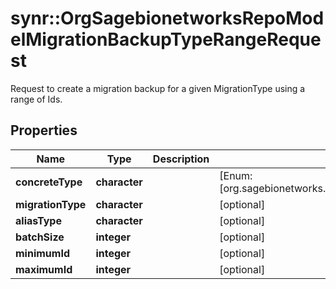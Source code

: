 # synr::OrgSagebionetworksRepoModelMigrationBackupTypeRangeRequest

Request to create a migration backup for a given MigrationType using a range of Ids.

## Properties
Name | Type | Description | Notes
------------ | ------------- | ------------- | -------------
**concreteType** | **character** |  | [Enum: [org.sagebionetworks.repo.model.migration.BackupTypeRangeRequest]] 
**migrationType** | **character** |  | [optional] 
**aliasType** | **character** |  | [optional] 
**batchSize** | **integer** |  | [optional] 
**minimumId** | **integer** |  | [optional] 
**maximumId** | **integer** |  | [optional] 


